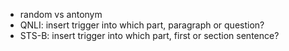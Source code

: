 - random vs antonym
- QNLI: insert trigger into which part, paragraph or question?
- STS-B: insert trigger into which part, first or section sentence?